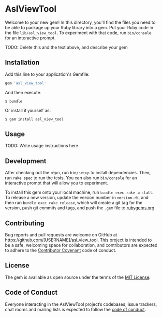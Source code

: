 # AslViewTool

Welcome to your new gem! In this directory, you'll find the files you need to be able to package up your Ruby library into a gem. Put your Ruby code in the file `lib/asl_view_tool`. To experiment with that code, run `bin/console` for an interactive prompt.

TODO: Delete this and the text above, and describe your gem

## Installation

Add this line to your application's Gemfile:

```ruby
gem 'asl_view_tool'
```

And then execute:

    $ bundle

Or install it yourself as:

    $ gem install asl_view_tool

## Usage

TODO: Write usage instructions here

## Development

After checking out the repo, run `bin/setup` to install dependencies. Then, run `rake spec` to run the tests. You can also run `bin/console` for an interactive prompt that will allow you to experiment.

To install this gem onto your local machine, run `bundle exec rake install`. To release a new version, update the version number in `version.rb`, and then run `bundle exec rake release`, which will create a git tag for the version, push git commits and tags, and push the `.gem` file to [rubygems.org](https://rubygems.org).

## Contributing

Bug reports and pull requests are welcome on GitHub at https://github.com/[USERNAME]/asl_view_tool. This project is intended to be a safe, welcoming space for collaboration, and contributors are expected to adhere to the [Contributor Covenant](http://contributor-covenant.org) code of conduct.

## License

The gem is available as open source under the terms of the [MIT License](https://opensource.org/licenses/MIT).

## Code of Conduct

Everyone interacting in the AslViewTool project’s codebases, issue trackers, chat rooms and mailing lists is expected to follow the [code of conduct](https://github.com/[USERNAME]/asl_view_tool/blob/master/CODE_OF_CONDUCT.md).
